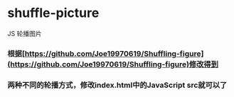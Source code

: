 # shuffle-picture
JS 轮播图片

### 根据[https://github.com/Joe19970619/Shuffling-figure](https://github.com/Joe19970619/Shuffling-figure)修改得到

### 两种不同的轮播方式，修改index.html中的JavaScript src就可以了
